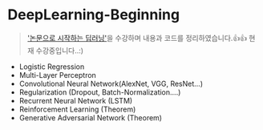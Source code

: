 # DeepLearning-Beginning
 > ['논문으로 시작하는 딥러닝'](https://www.edwith.org/deeplearningchoi)을 수강하며 내용과 코드를 정리하였습니다.:+1::+1:
 > 현재 수강중입니다..:) 
- Logistic Regression
- Multi-Layer Perceptron
- Convolutional Neural Network(AlexNet, VGG, ResNet...)
- Regularization (Dropout, Batch-Normalization....)
- Recurrent Neural Network (LSTM)
- Reinforcement Learning (Theorem)
- Generative Adversarial Network (Theorem)
